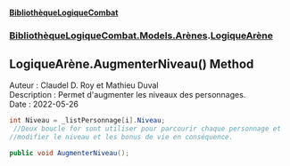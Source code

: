 #### [BibliothèqueLogiqueCombat](readme.md 'readme')
### [BibliothèqueLogiqueCombat.Models.Arènes](readme.md#BibliothèqueLogiqueCombat.Models.Arènes 'BibliothèqueLogiqueCombat.Models.Arènes').[LogiqueArène](BibliothèqueLogiqueCombat.Models.Arènes.LogiqueArène.md 'BibliothèqueLogiqueCombat.Models.Arènes.LogiqueArène')

## LogiqueArène.AugmenterNiveau() Method

Auteur : Claudel D. Roy et Mathieu Duval    
Description : Permet d'augmenter les niveaux des personnages.    
Date : 2022-05-26   
  
```csharp  
int Niveau = _listPersonnage[i].Niveau;    
 //Deux boucle for sont utiliser pour parcourir chaque personnage et     
//modifier le niveau et les bonus de vie en conséquence.  
```

```csharp
public void AugmenterNiveau();
```